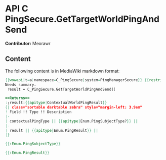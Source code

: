 # API C PingSecure.GetTargetWorldPingAndSend

**Contributor:** Meorawr

## Content

The following content is in MediaWiki markdown format:

```mediawiki
{{wowapi|t=a|namespace=C_PingSecure|system=PingManagerSecure}} {{restrictedapi|protected}}
Needs summary.
 result = C_PingSecure.GetTargetWorldPingAndSend()

==Returns==
:;result:{{apitype|ContextualWorldPingResult}}
{| class="sortable darktable zebra" style="margin-left: 3.9em"
! Field !! Type !! Description
|-
| contextualPingType || {{apitype|Enum.PingSubjectType?}} || 
|-
| result || {{apitype|Enum.PingResult}} || 
|}

{{:Enum.PingSubjectType}}

{{:Enum.PingResult}}
```
